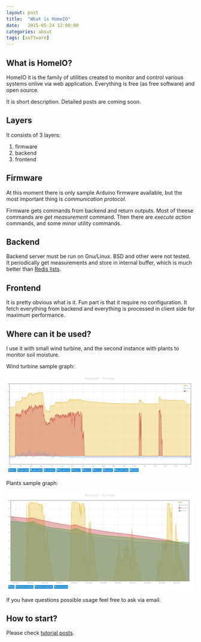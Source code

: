 ```yaml
---
layout: post
title:  "What is HomeIO"
date:   2015-05-24 12:00:00
categories: about
tags: [software]
---
```


[redis-list]:           http://redis.io/topics/data-types
[tutorials]:            /tag/tutorial


What is HomeIO?
---------------

HomeIO it is the family of utilities created to monitor and control
various systems onlive via web application. Everything is free (as
free software) and open source.

It is short description. Detailed posts are coming soon.

Layers
------

It consists of 3 layers:

1.  firmware
2.  backend
3.  frontend

Firmware
--------

At this moment there is only sample Arduino firmware available, but the
most important thing is *communication protocol*.

Firmware gets commands from backend and return outputs. Most of theese
commands are *get measurement* command. Then there are *execute action*
commands, and some minor utility commands.

Backend
-------

Backend server must be run on Gnu/Linux. BSD and other were not tested.
It periodically get measurements and store in internal buffer, which is
much better than [Redis lists][redis-list].

Frontend
--------

It is pretty obvious what is it. Fun part is that it require no configuration.
It fetch everything from backend and everything is processed in client side
for maximum performance.

Where can it be used?
---------------------

I use it with small wind turbine, and the second instance with plants
to monitor soil moisture. 

Wind turbine sample graph:

![Multigraph sample](/images/homeio4.png)

Plants sample graph:

![Multigraph sample](/images/homeio3.png)

If you have questions possible usage feel free to ask via email. 


How to start?
-------------

Please check [tutorial posts][tutorials].